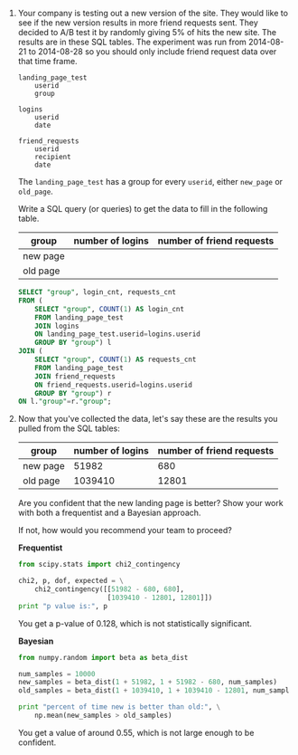 1. Your company is testing out a new version of the site. They would like to see if the new version results in more friend requests sent. They decided to A/B test it by randomly giving 5% of hits the new site. The results are in these SQL tables. The experiment was run from 2014-08-21 to 2014-08-28 so you should only include friend request data over that time frame.

    ```
    landing_page_test
        userid
        group

    logins
        userid
        date

    friend_requests
        userid
        recipient
        date
    ```

    The `landing_page_test` has a group for every `userid`, either `new_page` or `old_page`.

    Write a SQL query (or queries) to get the data to fill in the following table.

    |    group | number of logins | number of friend requests |
    | -------- | ---------------- | ------------------------- |
    | new page |                  |                           |
    | old page |                  |                           |

    ```sql
    SELECT "group", login_cnt, requests_cnt
    FROM (
        SELECT "group", COUNT(1) AS login_cnt
        FROM landing_page_test
        JOIN logins
        ON landing_page_test.userid=logins.userid
        GROUP BY "group") l
    JOIN (
        SELECT "group", COUNT(1) AS requests_cnt
        FROM landing_page_test
        JOIN friend_requests
        ON friend_requests.userid=logins.userid
        GROUP BY "group") r
    ON l."group"=r."group";
    ```


2. Now that you've collected the data, let's say these are the results you pulled from the SQL tables:

    |    group | number of logins | number of friend requests |
    | -------- | ---------------- | ------------------------- |
    | new page |            51982 |                       680 |
    | old page |          1039410 |                     12801 |


    Are you confident that the new landing page is better? Show your work with both a frequentist and a Bayesian approach.

    If not, how would you recommend your team to proceed?


    **Frequentist**
    ```python
    from scipy.stats import chi2_contingency

    chi2, p, dof, expected = \
        chi2_contingency([[51982 - 680, 680],
                          [1039410 - 12801, 12801]])
    print "p value is:", p
    ```
    You get a p-value of 0.128, which is not statistically significant.


    **Bayesian**
    ```python
    from numpy.random import beta as beta_dist

    num_samples = 10000
    new_samples = beta_dist(1 + 51982, 1 + 51982 - 680, num_samples)
    old_samples = beta_dist(1 + 1039410, 1 + 1039410 - 12801, num_samples)

    print "percent of time new is better than old:", \
        np.mean(new_samples > old_samples)
    ```
    You get a value of around 0.55, which is not large enough to be confident.
